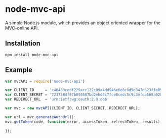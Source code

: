 # node-mvc-api

A simple Node.js module, which provides an object oriented wrapper for the MVC-online API.

## Installation

`npm install node-mvc-api`

## Example

```javascript
var mvcAPI = require('node-mvc-api')

var CLIENT_ID     = 'c46483cedf229acc122c09a4dd946e6e8c8d5d847d623ffe859a0f026224825c'
var CLIENT_SECRET = '7237584f67b090587bd2ebd4c7fce8cedc5c9c3efda568a028e10261d273776a'
var REDIRECT_URL  = 'urn:ietf:wg:oauth:2.0:oob'

var mvc = new mvcAPI(CLIENT_ID, CLIENT_SECRET, REDIRECT_URL);

var url = mvc.generateAuthUrl():
mvc.getToken(code, function(error, accessToken, refreshToken, results) {
  
});
```
